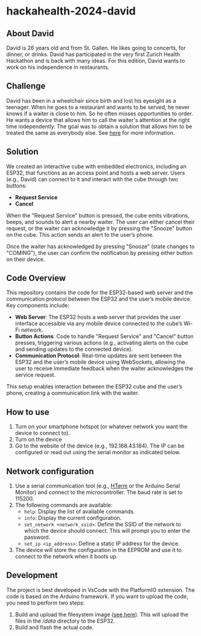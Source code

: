 # hackahealth-2024-david

## About David
David is 26 years old and from St. Gallen. He likes going to concerts, for dinner, or drinks. David has participated in the very first Zurich Health Hackathon and is back with many ideas. For this edition, David wants to work on his independence in restaurants.

## Challenge
David has been in a wheelchair since birth and lost his eyesight as a teenager. When he goes to a restaurant and wants to be served, he never knows if a waiter is close to him. So he often misses opportunities to order. He wants a device that allows him to call the waiter's attention at the right time independently. The goal was to obtain a solution that allows him to be treated the same as everybody else. See [here](https://www.hackahealth.ch/project-david-2024) for more information.

## Solution
We created an interactive cube with embedded electronics, including an ESP32, that functions as an access point and hosts a web server. Users (e.g., David) can connect to it and interact with the cube through two buttons:
- **Request Service**
- **Cancel**

When the "Request Service" button is pressed, the cube emits vibrations, beeps, and sounds to alert a nearby waiter. The user can either cancel their request, or the waiter can acknowledge it by pressing the "Snooze" button on the cube. This action sends an alert to the user’s phone.

Once the waiter has acknowledged by pressing "Snooze" (state changes to "COMING"), the user can confirm the notification by pressing either button on their device.

## Code Overview
This repository contains the code for the ESP32-based web server and the communication protocol between the ESP32 and the user’s mobile device. Key components include:
- **Web Server**: The ESP32 hosts a web server that provides the user interface accessible via any mobile device connected to the cube’s Wi-Fi network.
- **Button Actions**: Code to handle "Request Service" and "Cancel" button presses, triggering various actions (e.g., activating alerts on the cube and sending updates to the connected device).
- **Communication Protocol**: Real-time updates are sent between the ESP32 and the user’s mobile device using WebSockets, allowing the user to receive immediate feedback when the waiter acknowledges the service request.

This setup enables interaction between the ESP32 cube and the user’s phone, creating a communication link with the waiter.

## How to use
1. Turn on your smartphone hotspot (or whatever network you want the device to connect to).
2. Turn on the device 
3. Go to the website of the device (e.g., 192.168.43.184). The IP can be configured or read out using the serial monitor as indicated below. 

## Network configuration
1. Use a serial communication tool (e.g., [HTerm](https://www.der-hammer.info/pages/terminal.html) or the Arduino Serial Monitor) and connect to the microcontroller. The baud rate is set to 115200.
2. The following commands are available:
    - `help`: Display the list of available commands.
    - `info`: Display the current configuration.
    - `set_network <network_ssid>`: Define the SSID of the network to which the device should connect. This will prompt you to enter the password.
    - `set_ip <ip_address>`: Define a static IP address for the device.
3. The device will store the configuration in the EEPROM and use it to connect to the network when it boots up.


## Development
The project is best developed in VsCode with the PlatformIO extension. The code is based on the Arduino framework. If you want to upload the code, you need to perform two steps:

1. Build and upload the filesystem image ([see here](https://randomnerdtutorials.com/esp32-vs-code-platformio-spiffs/)). This will upload the files in the */data* directory to the ESP32.
2. Build and flash the actual code.